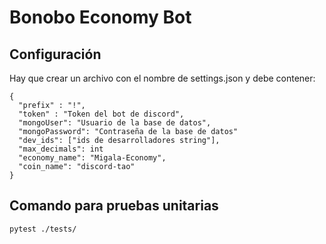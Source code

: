 # Bonobo Economy Bot
## Configuración
Hay que crear un archivo con el nombre de settings.json y debe contener:
```
{
  "prefix" : "!",
  "token" : "Token del bot de discord",
  "mongoUser": "Usuario de la base de datos",
  "mongoPassword": "Contraseña de la base de datos"
  "dev_ids": ["ids de desarrolladores string"],
  "max_decimals": int
  "economy_name": "Migala-Economy",
  "coin_name": "discord-tao"
}
``` 

## Comando para pruebas unitarias
`pytest ./tests/`